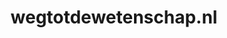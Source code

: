 ---
layout: post
title: "wegtotdewetenschap.nl"
internal_url: "/dutchgov/wegtotdewetenschap.nl.html"
subdomains_count: 2
all_subdomains_count: 2
urls_count: 2
ssl_rank: 0
http_rank: 65
url_link: /data/wegtotdewetenschap.nl/urls.txt
all_subdomains_link: /data/wegtotdewetenschap.nl/all_subdomains.txt
subdomains_link: /data/wegtotdewetenschap.nl/subdomains.txt
categories: dutchgov
---